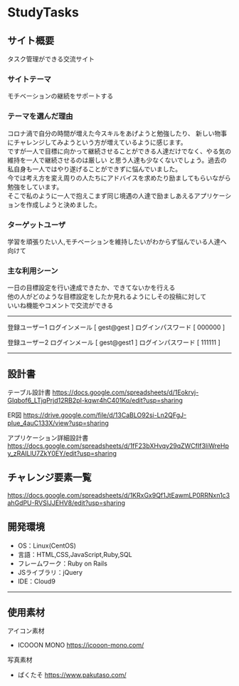 # StudyTasks

## サイト概要
タスク管理ができる交流サイト

### サイトテーマ
モチベーションの継続をサポートする


### テーマを選んだ理由
コロナ渦で自分の時間が増えた今スキルをあげようと勉強したり、  新しい物事にチャレンジしてみようという方が増えているように感じます。  
ですが一人で目標に向かって継続させることができる人達だけでなく、やる気の維持を一人で継続させるのは厳しい
と思う人達も少なくないでしょう。過去の私自身も一人ではやり遂げることができずに悩んでいました。  
今では考え方を変え周りの人たちにアドバイスを求めたり励ましてもらいながら勉強をしています。  
そこで私のように一人で抱えこまず同じ境遇の人達で励ましあえるアプリケーションを作成しようと決めました。  

### ターゲットユーザ
学習を頑張りたい人,モチベーションを維持したいがわからず悩んでいる人達へ向けて


### 主な利用シーン
一日の目標設定を行い達成できたか、できてないかを行える  
他の人がどのような目標設定をしたか見れるようにしその投稿に対して  
いいね機能やコメントで交流ができる

---
登録ユーザー1
ログインメール [ gest@gest ]
ログインパスワード [ 000000 ] 

登録ユーザー2
ログインメール [ gest@gest1 ]
ログインパスワード [ 111111 ] 

---
## 設計書
テーブル設計書
https://docs.google.com/spreadsheets/d/1Eokrvj-GIqbof6_LTjqPrjd12RB2pI-kqwr4hC401Ko/edit?usp=sharing

ER図
https://drive.google.com/file/d/13CaBLO92si-Ln2QFgJ-pIue_4auC133X/view?usp=sharing

アプリケーション詳細設計書
https://docs.google.com/spreadsheets/d/1fF23bXHvqy29qZWCfIf3IiWreHpy_zRAILlU7ZkY0EY/edit?usp=sharing

## チャレンジ要素一覧
https://docs.google.com/spreadsheets/d/1KRxGx9Qf1JtEawmLP0RRNxn1c3ahGdPU-RVSlJJEHV8/edit?usp=sharing

## 開発環境
- OS：Linux(CentOS)
- 言語：HTML,CSS,JavaScript,Ruby,SQL
- フレームワーク：Ruby on Rails
- JSライブラリ：jQuery
- IDE：Cloud9
---
## 使用素材

アイコン素材
- ICOOON MONO https://icooon-mono.com/

写真素材
- ぱくたそ https://www.pakutaso.com/
